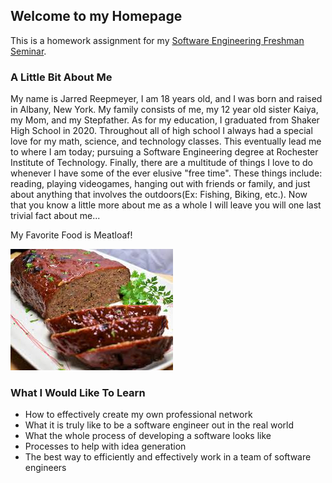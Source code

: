 ## Welcome to my Homepage

This is a homework assignment for my [Software Engineering Freshman Seminar](http://www.se.rit.edu/~swen-101/00/index.html).

### A Little Bit About Me

My name is Jarred Reepmeyer, I am 18 years old, and I was born and raised in Albany, New York.
My family consists of me, my 12 year old sister Kaiya, my Mom, and my Stepfather. As for my education, I graduated from Shaker
High School in 2020. Throughout all of high school I always had a special love for my math, science, and technology classes. This 
eventually lead me to where I am today; pursuing a Software Engineering degree at Rochester Institute of Technology. Finally, there
are a multitude of things I love to do whenever I have some of the ever elusive "free time". 
These things include: reading, playing videogames, hanging out with friends or family, and just about anything that involves the outdoors(Ex: Fishing, Biking, etc.).
Now that you know a little more about me as a whole I will leave you will one last trivial fact about me...

My Favorite Food is Meatloaf!

![Image of Meatloaf](https://raw.githubusercontent.com/jsr5569/GitHub_IO_Intro/gh-pages/Meatloaf.png)

### What I Would Like To Learn 

* How to effectively create my own professional network
* What it is truly like to be a software engineer out in the real world
* What the whole process of developing a software looks like
* Processes to help with idea generation
* The best way to efficiently and effectively work in a team of software engineers


